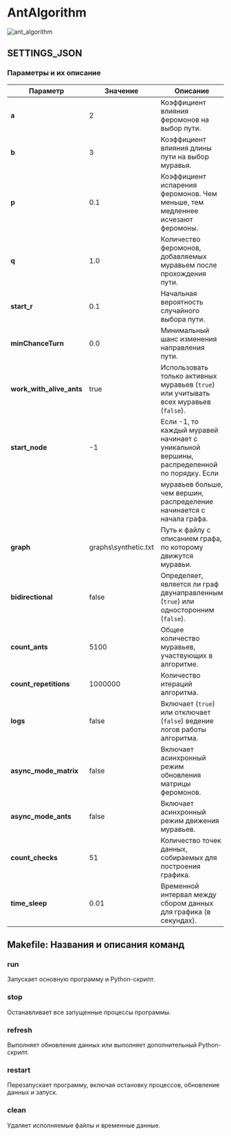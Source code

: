 # AntAlgorithm
 
![ant_algorithm](https://github.com/user-attachments/assets/68338588-c9cd-4f84-819c-7fc52fe66351)



## SETTINGS_JSON
### Параметры и их описание

| Параметр                | Значение               | Описание                                                                                      |
|-------------------------|------------------------|----------------------------------------------------------------------------------------------|
| **a**                  | 2                      | Коэффициент влияния феромонов на выбор пути.                                                 |
| **b**                  | 3                      | Коэффициент влияния длины пути на выбор муравья.                                             |
| **p**                  | 0.1                    | Коэффициент испарения феромонов. Чем меньше, тем медленнее исчезают феромоны.                |
| **q**                  | 1.0                    | Количество феромонов, добавляемых муравьем после прохождения пути.                           |
| **start_r**            | 0.1                    | Начальная вероятность случайного выбора пути.                                                |
| **minChanceTurn**      | 0.0                    | Минимальный шанс изменения направления пути.                                                 |
| **work_with_alive_ants** | true                 | Использовать только активных муравьев (`true`) или учитывать всех муравьев (`false`).        |
| **start_node**         | -1                     | Если -1, то каждый муравей начинает с уникальной вершины, распределенной по порядку. Если    |
|                         |                        | муравьев больше, чем вершин, распределение начинается с начала графа.                        |
| **graph**              | graphs\synthetic.txt   | Путь к файлу с описанием графа, по которому движутся муравьи.                                |
| **bidirectional**      | false                  | Определяет, является ли граф двунаправленным (`true`) или односторонним (`false`).           |
| **count_ants**         | 5100                   | Общее количество муравьев, участвующих в алгоритме.                                          |
| **count_repetitions**  | 1000000                | Количество итераций алгоритма.                                                              |
| **logs**               | false                  | Включает (`true`) или отключает (`false`) ведение логов работы алгоритма.                    |
| **async_mode_matrix**  | false                  | Включает асинхронный режим обновления матрицы феромонов.                                     |
| **async_mode_ants**    | false                  | Включает асинхронный режим движения муравьев.                                               |
| **count_checks**       | 51                     | Количество точек данных, собираемых для построения графика.                                  |
| **time_sleep**         | 0.01                   | Временной интервал между сбором данных для графика (в секундах).                             |



## Makefile: Названия и описания команд

### **run**
Запускает основную программу и Python-скрипт.

### **stop**
Останавливает все запущенные процессы программы.

### **refresh**
Выполняет обновление данных или выполняет дополнительный Python-скрипт.

### **restart**
Перезапускает программу, включая остановку процессов, обновление данных и запуск.

### **clean**
Удаляет исполняемые файлы и временные данные.






